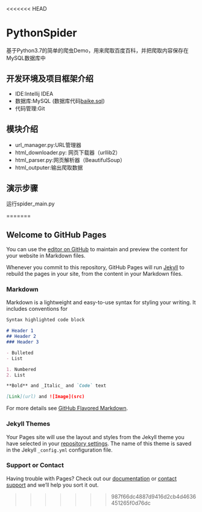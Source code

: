<<<<<<< HEAD
# PythonSpider
基于Python3.7的简单的爬虫Demo，用来爬取百度百科，并把爬取内容保存在MySQL数据库中

## 开发环境及项目框架介绍
- IDE:Intellij IDEA
- 数据库:MySQL (数据库代码[baike.sql](https://github.com/suxiongwei/PythonSpider/blob/master/baike.sql))
- 代码管理:Git

## 模块介绍
- url_manager.py:URL管理器
- html_downloader.py: 网页下载器（urllib2）
- html_parser.py:网页解析器（BeautifulSoup）
- html_outputer:输出爬取数据
## 演示步骤
运行spider_main.py

=======
## Welcome to GitHub Pages

You can use the [editor on GitHub](https://github.com/suxiongwei/PythonSpider/edit/master/README.md) to maintain and preview the content for your website in Markdown files.

Whenever you commit to this repository, GitHub Pages will run [Jekyll](https://jekyllrb.com/) to rebuild the pages in your site, from the content in your Markdown files.

### Markdown

Markdown is a lightweight and easy-to-use syntax for styling your writing. It includes conventions for

```markdown
Syntax highlighted code block

# Header 1
## Header 2
### Header 3

- Bulleted
- List

1. Numbered
2. List

**Bold** and _Italic_ and `Code` text

[Link](url) and ![Image](src)
```

For more details see [GitHub Flavored Markdown](https://guides.github.com/features/mastering-markdown/).

### Jekyll Themes

Your Pages site will use the layout and styles from the Jekyll theme you have selected in your [repository settings](https://github.com/suxiongwei/PythonSpider/settings). The name of this theme is saved in the Jekyll `_config.yml` configuration file.

### Support or Contact

Having trouble with Pages? Check out our [documentation](https://help.github.com/categories/github-pages-basics/) or [contact support](https://github.com/contact) and we’ll help you sort it out.
>>>>>>> 987f66dc4887d9416d2cb4d4636451265f0d76dc
